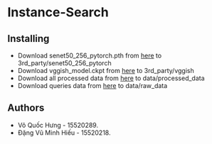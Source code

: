 # Instance-Search
## Installing
- Download senet50_256_pytorch.pth from [here](https://drive.google.com/file/d/1DNWbPjipezYLSG6jy-cDpNk6_d5w4T_T/view?usp=sharing) to 3rd_party/senet50_256_pytorch
- Download vggish_model.ckpt from [here](https://drive.google.com/file/d/1U00IHvrehGGP9pQ_UJ_KSqieHDGdHxrq/view?usp=sharing) to 3rd_party/vggish
- Download all processed data from [here](https://drive.google.com/drive/folders/12v9R_npuICiO5phpd5_gwQk1vG1fguxZ?usp=sharing) to data/processed_data
- Download queries data from [here](https://drive.google.com/file/d/1zkd7e2zIHHIFGHyHNu3T7z6Mw30hvhY_/view?usp=sharing) to data/raw_data
## Authors
- Võ Quốc Hưng - 15520289.
- Đặng Vũ Minh Hiếu - 15520218. 
